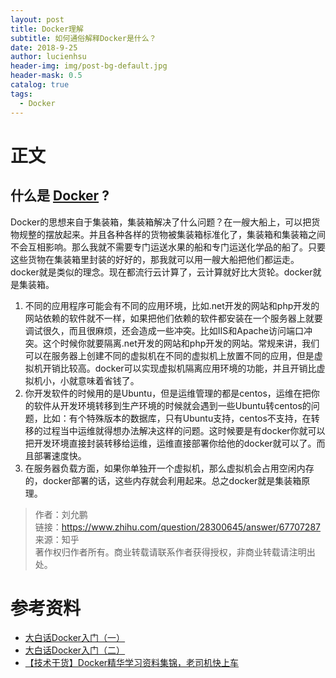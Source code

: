 ```yaml
---
layout: post
title: Docker理解
subtitle: 如何通俗解释Docker是什么？
date: 2018-9-25
author: lucienhsu
header-img: img/post-bg-default.jpg
header-mask: 0.5
catalog: true
tags:
  - Docker
---
```


# 正文

## 什么是 [Docker](https://www.docker.com/why-docker) ?
Docker的思想来自于集装箱，集装箱解决了什么问题？在一艘大船上，可以把货物规整的摆放起来。并且各种各样的货物被集装箱标准化了，集装箱和集装箱之间不会互相影响。那么我就不需要专门运送水果的船和专门运送化学品的船了。只要这些货物在集装箱里封装的好好的，那我就可以用一艘大船把他们都运走。docker就是类似的理念。现在都流行云计算了，云计算就好比大货轮。docker就是集装箱。
1. 不同的应用程序可能会有不同的应用环境，比如.net开发的网站和php开发的网站依赖的软件就不一样，如果把他们依赖的软件都安装在一个服务器上就要调试很久，而且很麻烦，还会造成一些冲突。比如IIS和Apache访问端口冲突。这个时候你就要隔离.net开发的网站和php开发的网站。常规来讲，我们可以在服务器上创建不同的虚拟机在不同的虚拟机上放置不同的应用，但是虚拟机开销比较高。docker可以实现虚拟机隔离应用环境的功能，并且开销比虚拟机小，小就意味着省钱了。
2. 你开发软件的时候用的是Ubuntu，但是运维管理的都是centos，运维在把你的软件从开发环境转移到生产环境的时候就会遇到一些Ubuntu转centos的问题，比如：有个特殊版本的数据库，只有Ubuntu支持，centos不支持，在转移的过程当中运维就得想办法解决这样的问题。这时候要是有docker你就可以把开发环境直接封装转移给运维，运维直接部署你给他的docker就可以了。而且部署速度快。
3. 在服务器负载方面，如果你单独开一个虚拟机，那么虚拟机会占用空闲内存的，docker部署的话，这些内存就会利用起来。总之docker就是集装箱原理。   
> 作者：刘允鹏  
> 链接：https://www.zhihu.com/question/28300645/answer/67707287      
> 来源：知乎      
> 著作权归作者所有。商业转载请联系作者获得授权，非商业转载请注明出处。  

# 参考资料
- [大白话Docker入门（一）](https://yq.aliyun.com/articles/63035?spm=a2c4e.11153940.blogcont63517.9.98043a6c1I3HpC)    
- [大白话Docker入门（二）](https://yq.aliyun.com/articles/63517?spm=a2c4e.11153940.blogcont63035.16.29e25711lTtXjS)
- [【技术干货】Docker精华学习资料集锦，老司机快上车](https://yq.aliyun.com/articles/65145?spm=a2c4e.11153940.blogcont63517.16.36903a6cDxav8m)
